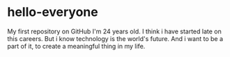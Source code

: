 # hello-everyone
My first repository on GitHub
I'm 24 years old. I think i have started late on this careers. But i know technology is the world's future. And i want to be a part of it, to create a meaningful thing in my life.
